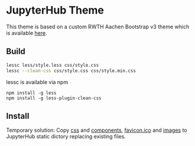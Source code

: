 
# JupyterHub Theme

This theme is based on a custom RWTH Aachen Bootstrap v3 theme which is available [here](https://git.rwth-aachen.de/icmeaix/rwth-bootstrap).

## Build

```bash
lessc less/style.less css/style.css
lessc --clean-css css/style.css css/style.min.css
```

lessc is available via npm

```
npm install -g less
npm install -g less-plugin-clean-css
```

## Install

Temporary solution: Copy [css](css) and [components](components), [favicon.ico](favicon.ico) and [images](images)  to JupyterHub static dictory replacing existing files.
